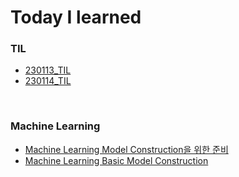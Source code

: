 # Today I learned

### TIL
- [230113_TIL](https://hj0216.tistory.com/2)  
- [230114_TIL](https://hj0216.tistory.com/4)

<br/>

### Machine Learning
- [Machine Learning Model Construction을 위한 준비](https://hj0216.tistory.com/3)
- [Machine Learning Basic Model Construction](https://hj0216.tistory.com/5)
